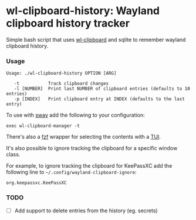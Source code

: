 # wl-clipboard-history: Wayland clipboard history tracker

Simple bash script that uses [wl-clipboard](https://github.com/bugaevc/wl-clipboard) and sqlite to remember wayland clipboard history.

### Usage
    Usage: ./wl-clipboard-history OPTION [ARG]

       -t           Track clipboard changes
       -l [NUMBER]  Print last NUMBER of clipboard entries (defaults to 10 entries)
       -p [INDEX]   Print clipboard entry at INDEX (defaults to the last entry)

To use with [sway](https://github.com/swaywm/sway) add the following to your configuration:

    exec wl-clipboard-manager -t

There's also a [fzf](https://github.com/junegunn/fzf) wrapper for selecting the contents with a [TUI](https://github.com/janza/wl-clipboard-history/blob/master/contrib/fzf-wrapper).

It's also possible to ignore tracking the clipboard for a specific window class.

For example, to ignore tracking the clipboard for KeePassXC
add the following line to `~/.config/wayland-clipboard-ignore`:

    org.keepassxc.KeePassXC

### TODO

- [ ] Add support to delete entries from the history (eg. secrets)
